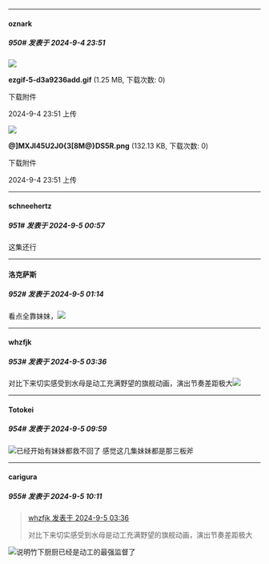 ﻿
*****

####  oznark  
##### 950#       发表于 2024-9-4 23:51

<img src="https://img.saraba1st.com/forum/202409/04/085109c5507h5ftfyzx867.gif" referrerpolicy="no-referrer">

<strong>ezgif-5-d3a9236add.gif</strong> (1.25 MB, 下载次数: 0)

下载附件

2024-9-4 23:51 上传

<img src="https://img.saraba1st.com/forum/202409/04/085112arr5ruoos4pkprpo.png" referrerpolicy="no-referrer">

<strong>@]MXJI45U2J0{3[8M@}DS5R.png</strong> (132.13 KB, 下载次数: 0)

下载附件

2024-9-4 23:51 上传


*****

####  schneehertz  
##### 951#       发表于 2024-9-5 00:57

这集还行


*****

####  洛克萨斯  
##### 952#       发表于 2024-9-5 01:14

看点全靠妹妹，<img src="https://static.saraba1st.com/image/smiley/face2017/067.png" referrerpolicy="no-referrer">


*****

####  whzfjk  
##### 953#       发表于 2024-9-5 03:36

对比下来切实感受到水母是动工充满野望的旗舰动画，演出节奏差距极大<img src="https://static.saraba1st.com/image/smiley/face2017/117.png" referrerpolicy="no-referrer">


*****

####  Totokei  
##### 954#       发表于 2024-9-5 09:59

<img src="https://static.saraba1st.com/image/smiley/face2017/018.png" referrerpolicy="no-referrer">已经开始有妹妹都救不回了
感觉这几集妹妹都是那三板斧


*****

####  carigura  
##### 955#       发表于 2024-9-5 10:11

<blockquote><a href="httphttps://bbs.saraba1st.com/2b/forum.php?mod=redirect&amp;goto=findpost&amp;pid=66115479&amp;ptid=2124528" target="_blank">whzfjk 发表于 2024-9-5 03:36</a>

对比下来切实感受到水母是动工充满野望的旗舰动画，演出节奏差距极大</blockquote>
<img src="https://static.saraba1st.com/image/smiley/face2017/001.png" referrerpolicy="no-referrer">说明竹下厨厨已经是动工的最强监督了


